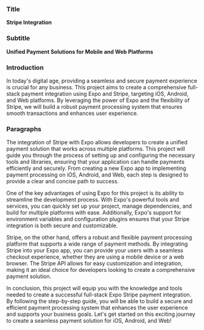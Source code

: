 ### Title
**Stripe Integration**

### Subtitle
**Unified Payment Solutions for Mobile and Web Platforms**

### Introduction
In today's digital age, providing a seamless and secure payment experience is crucial for any business. This project aims to create a comprehensive full-stack payment integration using Expo and Stripe, targeting iOS, Android, and Web platforms. By leveraging the power of Expo and the flexibility of Stripe, we will build a robust payment processing system that ensures smooth transactions and enhances user experience.

### Paragraphs
The integration of Stripe with Expo allows developers to create a unified payment solution that works across multiple platforms. This project will guide you through the process of setting up and configuring the necessary tools and libraries, ensuring that your application can handle payments efficiently and securely. From creating a new Expo app to implementing payment processing on iOS, Android, and Web, each step is designed to provide a clear and concise path to success.

One of the key advantages of using Expo for this project is its ability to streamline the development process. With Expo's powerful tools and services, you can quickly set up your project, manage dependencies, and build for multiple platforms with ease. Additionally, Expo's support for environment variables and configuration plugins ensures that your Stripe integration is both secure and customizable.

Stripe, on the other hand, offers a robust and flexible payment processing platform that supports a wide range of payment methods. By integrating Stripe into your Expo app, you can provide your users with a seamless checkout experience, whether they are using a mobile device or a web browser. The Stripe API allows for easy customization and integration, making it an ideal choice for developers looking to create a comprehensive payment solution.

In conclusion, this project will equip you with the knowledge and tools needed to create a successful full-stack Expo Stripe payment integration. By following the step-by-step guide, you will be able to build a secure and efficient payment processing system that enhances the user experience and supports your business goals. Let's get started on this exciting journey to create a seamless payment solution for iOS, Android, and Web!
